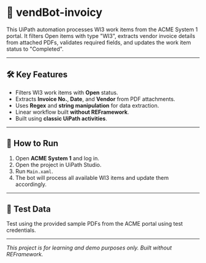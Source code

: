 # 🤖 vendBot-invoicy

This UiPath automation processes WI3 work items from the ACME System 1 portal. It filters Open items with type "WI3", extracts vendor invoice details from attached PDFs, validates required fields, and updates the work item status to "Completed".

---

## 🛠 Key Features

- Filters WI3 work items with **Open** status.
- Extracts **Invoice No.**, **Date**, and **Vendor** from PDF attachments.
- Uses **Regex** and **string manipulation** for data extraction.
- Linear workflow built **without REFramework**.
- Built using **classic UiPath activities**.

---

## 🚀 How to Run

1. Open **ACME System 1** and log in.
2. Open the project in UiPath Studio.
3. Run `Main.xaml`.
4. The bot will process all available WI3 items and update them accordingly.

---

## 🧪 Test Data

Test using the provided sample PDFs from the ACME portal using test credentials.

---
*This project is for learning and demo purposes only. Built without REFramework.*
